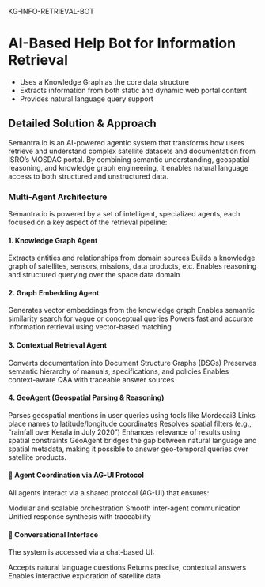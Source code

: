 KG-INFO-RETRIEVAL-BOT
# AI-Based Help Bot for Information Retrieval
- Uses a Knowledge Graph as the core data structure
- Extracts information from both static and dynamic web portal content
- Provides natural language query support

## Detailed Solution & Approach

Semantra.io is an AI-powered agentic system that transforms how users retrieve and understand complex satellite datasets and documentation from ISRO’s MOSDAC portal. By combining semantic understanding, geospatial reasoning, and knowledge graph engineering, it enables natural language access to both structured and unstructured data.

### Multi-Agent Architecture
  
Semantra.io is powered by a set of intelligent, specialized agents, each focused on a key aspect of the retrieval pipeline:

#### 1. Knowledge Graph Agent

Extracts entities and relationships from domain sources
Builds a knowledge graph of satellites, sensors, missions, data products, etc.
Enables reasoning and structured querying over the space data domain

#### 2.  Graph Embedding Agent

Generates vector embeddings from the knowledge graph
Enables semantic similarity search for vague or conceptual queries
Powers fast and accurate information retrieval using vector-based matching
#### 3.  Contextual Retrieval Agent

Converts documentation into Document Structure Graphs (DSGs)
Preserves semantic hierarchy of manuals, specifications, and policies
Enables context-aware Q&A with traceable answer sources
#### 4.  GeoAgent (Geospatial Parsing & Reasoning)

Parses geospatial mentions in user queries using tools like Mordecai3
Links place names to latitude/longitude coordinates
Resolves spatial filters (e.g., “rainfall over Kerala in July 2020”)
Enhances relevance of results using spatial constraints
 GeoAgent bridges the gap between natural language and spatial metadata, making it possible to answer geo-temporal queries over satellite products.
 
#### 🔗 Agent Coordination via AG-UI Protocol

All agents interact via a shared protocol (AG-UI) that ensures:

Modular and scalable orchestration
Smooth inter-agent communication
Unified response synthesis with traceability

#### 💬 Conversational Interface

The system is accessed via a chat-based UI:

Accepts natural language questions
Returns precise, contextual answers
Enables interactive exploration of satellite data

